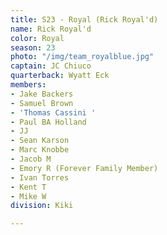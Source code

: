 ```yaml
---
title: S23 - Royal (Rick Royal'd)
name: Rick Royal'd
color: Royal
season: 23
photo: "/img/team_royalblue.jpg"
captain: JC Chiuco
quarterback: Wyatt Eck
members:
- Jake Backers
- Samuel Brown
- 'Thomas Cassini '
- Paul BA Holland
- JJ
- Sean Karson
- Marc Knobbe
- Jacob M
- Emory R (Forever Family Member)
- Ivan Torres
- Kent T
- Mike W
division: Kiki

---
```

